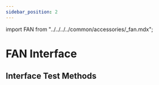 ```yaml
---
sidebar_position: 2
---
```


import FAN from "../../../../common/accessories/\_fan.mdx";

# FAN Interface

## Interface Test Methods

<FAN product="Radxa CM3I IO Board" fan_connection_img="/img/cm3i/cm3i_io_with_heatsink.webp" thermal_governor_path="../../radxa-os/rsetup#thermal_governor_path" model="radxa-cm3i-io" pwm_fan_result_img="/img/cm3i/cm3i-io-pwm-fan-result.webp" pwm_fan_dev_id="2" />
